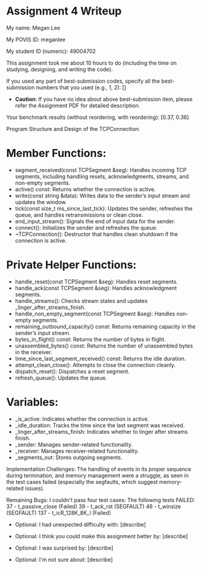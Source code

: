 Assignment 4 Writeup
=============

My name: Megan Lee

My POVIS ID: meganlee

My student ID (numeric): 49004702

This assignment took me about 10 hours to do (including the time on studying, designing, and writing the code).

If you used any part of best-submission codes, specify all the best-submission numbers that you used (e.g., 1, 2): []

- **Caution**: If you have no idea about above best-submission item, please refer the Assignment PDF for detailed description.

Your benchmark results (without reordering, with reordering): [0.37, 0.36]

Program Structure and Design of the TCPConnection:

# Member Functions: 
- segment_received(const TCPSegment &seg): Handles incoming TCP segments, including handling resets, acknowledgments, streams, and non-empty segments.
- active() const: Returns whether the connection is active.
- write(const string &data): Writes data to the sender’s input stream and updates the window.
- tick(const size_t ms_since_last_tick): Updates the sender, refreshes the queue, and handles retransmissions or clean close.
- end_input_stream(): Signals the end of input data for the sender.
- connect(): Initializes the sender and refreshes the queue.
- ~TCPConnection(): Destructor that handles clean shutdown if the connection is active.

# Private Helper Functions:
- handle_reset(const TCPSegment &seg): Handles reset segments.
- handle_ack(const TCPSegment &seg): Handles acknowledgment segments.
- handle_streams(): Checks stream states and updates _linger_after_streams_finish.
- handle_non_empty_segment(const TCPSegment &seg): Handles non-empty segments.
- remaining_outbound_capacity() const: Returns remaining capacity in the sender’s input stream.
- bytes_in_flight() const: Returns the number of bytes in flight.
- unassembled_bytes() const: Returns the number of unassembled bytes in the receiver.
- time_since_last_segment_received() const: Returns the idle duration.
- attempt_clean_close(): Attempts to close the connection cleanly.
- dispatch_reset(): Dispatches a reset segment.
- refresh_queue(): Updates the queue.

# Variables:
- _is_active: Indicates whether the connection is active.
- _idle_duration: Tracks the time since the last segment was received.
- _linger_after_streams_finish: Indicates whether to linger after streams finish.
- _sender: Manages sender-related functionality.
- _receiver: Manages receiver-related functionality.
- _segments_out: Stores outgoing segments.

Implementation Challenges:
The handling of events in its proper sequence during termination, and memory management were a struggle, as seen in the test cases failed (especially the segfaults, which suggest memory-related issues).

Remaining Bugs:
I couldn't pass four test cases:
The following tests FAILED:
         37 - t_passive_close (Failed)
         39 - t_ack_rst (SEGFAULT)
         46 - t_winsize (SEGFAULT)
        137 - t_icR_128K_8K_l (Failed)

- Optional: I had unexpected difficulty with: [describe]

- Optional: I think you could make this assignment better by: [describe]

- Optional: I was surprised by: [describe]

- Optional: I'm not sure about: [describe]
